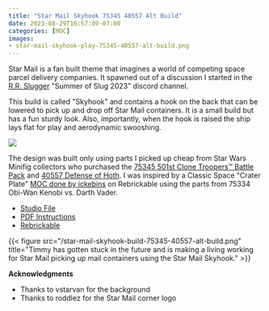 ```yaml
---
title: "Star Mail Skyhook 75345 40557 Alt Build"
date: 2023-08-29T16:57:09-07:00
categories: [MOC]
images:
- star-mail-skyhook-play-75345-40557-alt-build.png
---
```


Star Mail is a fan built theme that imagines a world of competing space parcel delivery companies. It spawned out of a discussion I started in the [R.R. Slugger](https://www.youtube.com/@RRSlugger) "Summer of Slug 2023" discord channel.

This build is called "Skyhook" and contains a hook on the back that can be lowered to pick up and drop off Star Mail containers. It is a small build but has a fun sturdy look. Also, importantly, when the hook is raised the ship lays flat for play and aerodynamic swooshing.

[![](/star-mail-skyhook-play-75345-40557-alt-build.png)](/star-mail-skyhook-75345-40557-alt-build.pdf)

The design was built only using parts I picked up cheap from Star Wars Minifig collectors who purchased the [75345 501st Clone Troopers™ Battle Pack](https://www.lego.com/en-us/product/501st-clone-troopers-battle-pack-75345) and [40557 Defense of Hoth](https://www.lego.com/en-us/product/defence-of-hoth-40557). I was inspired by a Classic Space "Crater Plate" [MOC done by ickebins](https://rebrickable.com/mocs/MOC-120769/ickebins/crater-plate-for-galaxy-explorer-10497/#details) on Rebrickable using the parts from 75334 Obi-Wan Kenobi vs. Darth Vader.

- [Studio File](/star-mail-skyhook-75345-40557-alt-build.io)
- [PDF Instructions](/star-mail-skyhook-75345-40557-alt-build.pdf)
- [Rebrickable](https://rebrickable.com/mocs/MOC-157461/bricktoad/star-mail-skyhook-75345-40557-alt-build/#details)

{{< figure src="/star-mail-skyhook-build-75345-40557-alt-build.png" title="Timmy has gotten stuck in the future and is making a living working for Star Mail picking up mail containers using the Star Mail Skyhook." >}}

**Acknowledgments**

- Thanks to vstarvan for the background
- Thanks to roddlez for the Star Mail corner logo
